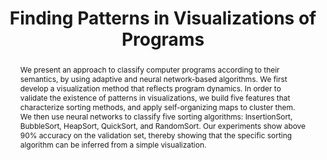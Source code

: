 ---
title: "Finding Patterns in Visualizations of Programs"
authors: [Catalin F. Perticas, Bipin Indurkhya, Razvan V. Florian, Lehel Csato]
abstract: "We present an approach to classify computer programs according to their semantics, by using adaptive and neural network-based algorithms. We first develop a visualization method that reflects program dynamics. In order to validate the existence of patterns in visualizations, we build five features that characterize sorting methods, and apply self-organizing maps to cluster them. We then use neural networks to classify five sorting algorithms: InsertionSort, BubbleSort, HeapSort, QuickSort, and RandomSort. Our experiments show above 90% accuracy on the validation set, thereby showing that the specific sorting algorithm can be inferred from a simple visualization."
publishedAt: "ppig-2017"
year: 2017
url_pdf: "files/2017-PPIG-28th-perticas.pdf"
---